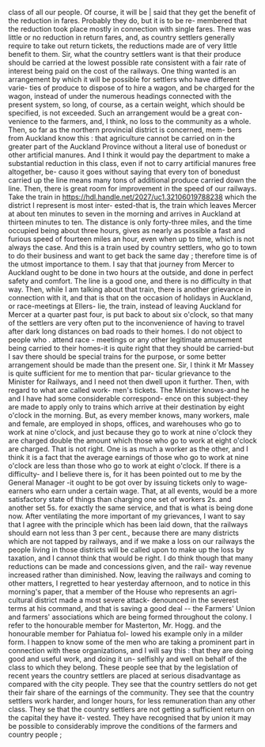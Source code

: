 class of all our people. Of course, it will be | said that they get the benefit of the reduction in fares. Probably they do, but it is to be re- membered that the reduction took place mostly in connection with single fares. There was little or no reduction in return fares, and, as country settlers generally require to take out return tickets, the reductions made are of very little benefit to them. Sir, what the country settlers want is that their produce should be carried at the lowest possible rate consistent with a fair rate of interest being paid on the cost of the railways. One thing wanted is an arrangement by which it will be possible for settlers who have different varie- ties of produce to dispose of to hire a wagon, and be charged for the wagon, instead of under the numerous headings connected with the present system, so long, of course, as a certain weight, which should be specified, is not exceeded. Such an arrangement would be a great con- venience to the farmers, and, I think, no loss to the community as a whole. Then, so far as the northern provincial district is concerned, mem- bers from Auckland know this : that agriculture cannot be carried on in the greater part of the Auckland Province without a literal use of bonedust or other artificial manures. And I think it would pay the department to make a substantial reduction in this class, even if not to carry artificial manures free altogether, be- causo it goes without saying that every ton of bonedust carried up the line means many tons of additional produce carried down the line. Then, there is great room for improvement in the speed of our railways. Take the train in https://hdl.handle.net/2027/uc1.32106019788238 which the district I represent is most inter- ested-that is, the train which leaves Mercer at about ten minutes to seven in the morning and arrives in Auckland at thirteen minutes to ten. The distance is only forty-three miles, and the time occupied being about three hours, gives as nearly as possible a fast and furious speed of fourteen miles an hour, even when up to time, which is not always the case. And this is a train used by country settlers, who go to town to do their business and want to get back the same day ; therefore time is of the utmost importance to them. I say that that journey from Mercer to Auckland ought to be done in two hours at the outside, and done in perfect safety and comfort. The line is a good one, and there is no difficulty in that way. Then, while I am talking about that train, there is another grievance in connection with it, and that is that on the occasion of holidays in Auckland, or race-meetings at Ellers- lie, the train, instead of leaving Auckland for Mercer at a quarter past four, is put back to about six o'clock, so that many of the settlers are very often put to the inconvenience of having to travel after dark long distances on bad roads to their homes. I do not object to people who . attend race - meetings or any other legitimate amusement being carried to their homes-it is quite right that they should be carried-but I sav there should be special trains for the purpose, or some better arrangement should be made than the present one. Sir, I think it Mr Massey is quite sufficient for me to mention that par- ticular grievance to the Minister for Railways, and I need not then dwell upon it further. Then, with regard to what are called work- men's tickets. The Minister knows-and he and I have had some considerable correspond- ence on this subject-they are made to apply only to trains which arrive at their destination by eight o'clock in the morning. But, as every member knows, many workers, male and female, are employed in shops, offices, and warehouses who go to work at nine o'clock, and just because they go to work at nine o'clock they are charged double the amount which those who go to work at eight o'clock are charged. That is not right. One is as much a worker as the other, and I think it is a fact that the average earnings of those who go to work at nine o'clock are less than those who go to work at eight o'clock. If there is a difficulty- and I believe there is, for it has been pointed out to me by the General Manager -it ought to be got over by issuing tickets only to wage-earners who earn under a certain wage. That, at all events, would be a more satisfactory state of things than charging one set of workers 2s. and another set 5s. for exactly the same service, and that is what is being done now. After ventilating the more important of my grievances, I want to say that I agree with the principle which has been laid down, that the railways should earn not less than 3 per cent., because there are many districts which are not tapped by railways, and if we make a loss on our railways the people living in those districts will be called upon to make up the loss by taxation, and I cannot think that would be right. I do think though that many reductions can be made and concessions given, and the rail- way revenue increased rather than diminished. Now, leaving the railways and coming to other matters, I regretted to hear yesterday afternoon, and to notice in this morning's paper, that a member of the House who represents an agri- cultural district made a most severe attack- denounced in the severest terms at his command, and that is saving a good deal -- the Farmers' Union and farmers' associations which are being formed throughout the colony. I refer to the honourable member for Masterton, Mr. Hogg. and the honourable member for Pahiatua fol- lowed his example only in a milder form. I happen to know some of the men who are taking a prominent part in connection with these organizations, and I will say this : that they are doing good and useful work, and doing it un- selfishly and well on behalf of the class to which they belong. These people see that by the legislation of recent years the country settlers are placed at serious disadvantage as compared with the city people. They see that the country settlers do not get their fair share of the earnings of the community. They see that the country settlers work harder, and longer hours, for less remuneration than any other class. They se that the country settlers are not getting a sufficient return on the capital they have it- vested. They have recognised that by union it may be possible to considerably improve the conditions of the farmers and country people ; 